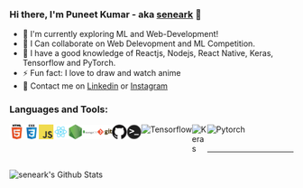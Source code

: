 ### Hi there, I'm Puneet Kumar - aka [seneark](https://github.com/seneark/) 👋

- 🔭 I'm currently exploring ML and Web-Development!
- 🌱 I Can collaborate on Web Delevopment and ML Competition.
- 🥅 I have a good knowledge of Reactjs, Nodejs, React Native, Keras, Tensorflow and PyTorch.
- ⚡ Fun fact: I love to draw and watch anime
- :speech_balloon: Contact me on [Linkedin](https://www.linkedin.com/in/puneet-kumar-sehrawat-4b3312197/) or [Instagram](https://www.instagram.com/puneet_shin/)


### Languages and Tools:

<img align="left" alt="HTML5" width="26px" src="https://raw.githubusercontent.com/github/explore/80688e429a7d4ef2fca1e82350fe8e3517d3494d/topics/html/html.png" />
<img align="left" alt="CSS3" width="26px" src="https://raw.githubusercontent.com/github/explore/80688e429a7d4ef2fca1e82350fe8e3517d3494d/topics/css/css.png" />
<img align="left" alt="JavaScript" width="26px" src="https://raw.githubusercontent.com/github/explore/80688e429a7d4ef2fca1e82350fe8e3517d3494d/topics/javascript/javascript.png" />
<img align="left" alt="React" width="26px" src="https://raw.githubusercontent.com/github/explore/80688e429a7d4ef2fca1e82350fe8e3517d3494d/topics/react/react.png" />
<img align="left" alt="Node.js" width="26px" src="https://raw.githubusercontent.com/github/explore/80688e429a7d4ef2fca1e82350fe8e3517d3494d/topics/nodejs/nodejs.png" />
<img align="left" alt="MongoDB" width="26px" src="https://raw.githubusercontent.com/github/explore/80688e429a7d4ef2fca1e82350fe8e3517d3494d/topics/mongodb/mongodb.png" />
<img align="left" alt="Git" width="26px" src="https://raw.githubusercontent.com/github/explore/80688e429a7d4ef2fca1e82350fe8e3517d3494d/topics/git/git.png" />
<img align="left" alt="GitHub" width="26px" src="https://raw.githubusercontent.com/github/explore/78df643247d429f6cc873026c0622819ad797942/topics/github/github.png" />
<img align="left" alt="HTML5" width="26px" src="https://raw.githubusercontent.com/github/explore/80688e429a7d4ef2fca1e82350fe8e3517d3494d/topics/terminal/terminal.png" />
<img align="left" alt="Tensorflow" height="26px" src="https://camo.githubusercontent.com/0905c7d634421f8aa4ab3ddf19a582572df568e1/68747470733a2f2f7777772e74656e736f72666c6f772e6f72672f696d616765732f74665f6c6f676f5f736f6369616c2e706e67" />
<img align="left" alt="Keras" width="27px" src="https://img.stackshare.io/service/5601/keras.png" />
<img align="left" alt="Pytorch" height="26px" src="https://raw.githubusercontent.com/pytorch/pytorch/master/docs/source/_static/img/pytorch-logo-dark.png" />

<br />
<br />

---
<br/>

<img align="left" alt="seneark's Github Stats" src="https://github-readme-stats.vercel.app/api?username=seneark&show_icons=true&hide_border=true" />
